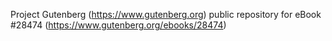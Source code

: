 Project Gutenberg (https://www.gutenberg.org) public repository for eBook #28474 (https://www.gutenberg.org/ebooks/28474)
